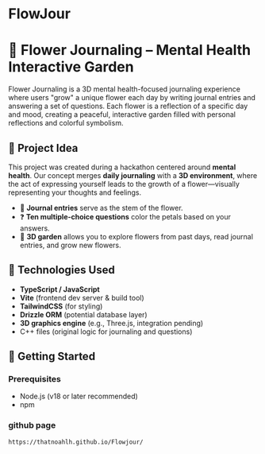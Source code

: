 # FlowJour

# 🌼 Flower Journaling – Mental Health Interactive Garden

Flower Journaling is a 3D mental health-focused journaling experience where users "grow" a unique flower each day by writing journal entries and answering a set of questions. Each flower is a reflection of a specific day and mood, creating a peaceful, interactive garden filled with personal reflections and colorful symbolism.

## 🧠 Project Idea

This project was created during a hackathon centered around **mental health**. Our concept merges **daily journaling** with a **3D environment**, where the act of expressing yourself leads to the growth of a flower—visually representing your thoughts and feelings.

- 📝 **Journal entries** serve as the stem of the flower.
- ❓ **Ten multiple-choice questions** color the petals based on your answers.
- 🌸 **3D garden** allows you to explore flowers from past days, read journal entries, and grow new flowers.

## 🔧 Technologies Used

- **TypeScript / JavaScript**
- **Vite** (frontend dev server & build tool)
- **TailwindCSS** (for styling)
- **Drizzle ORM** (potential database layer)
- **3D graphics engine** (e.g., Three.js, integration pending)
- C++ files (original logic for journaling and questions)

## 🚀 Getting Started

### Prerequisites

- Node.js (v18 or later recommended)
- npm

### github page

```
https://thatnoahlh.github.io/Flowjour/
